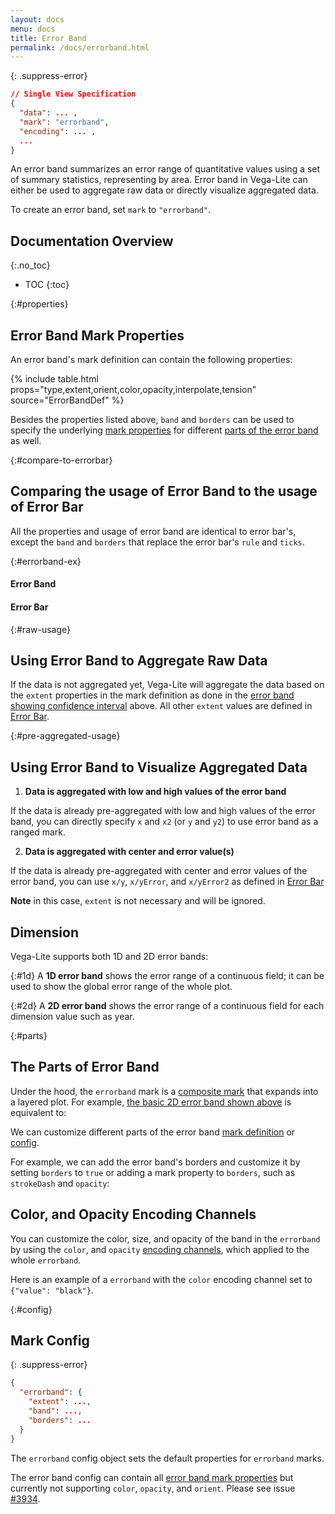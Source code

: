 ```yaml
---
layout: docs
menu: docs
title: Error Band
permalink: /docs/errorband.html
---
```


{: .suppress-error}

```json
// Single View Specification
{
  "data": ... ,
  "mark": "errorband",
  "encoding": ... ,
  ...
}
```

An error band summarizes an error range of quantitative values using a set of summary statistics, representing by area. Error band in Vega-Lite can either be used to aggregate raw data or directly visualize aggregated data.

To create an error band, set `mark` to `"errorband"`.

## Documentation Overview

{:.no_toc}

<!-- prettier-ignore -->
- TOC
{:toc}

{:#properties}

## Error Band Mark Properties

An error band's mark definition can contain the following properties:

{% include table.html props="type,extent,orient,color,opacity,interpolate,tension" source="ErrorBandDef" %}

Besides the properties listed above, `band` and `borders` can be used to specify the underlying [mark properties](mark.html#mark-def) for different [parts of the error band](#parts) as well.

{:#compare-to-errorbar}

## Comparing the usage of Error Band to the usage of Error Bar

All the properties and usage of error band are identical to error bar's, except the `band` and `borders` that replace the error bar's `rule` and `ticks`.

{:#errorband-ex}

#### Error Band

<div class="vl-example" data-name="errorband_2d_vertical_borders"></div>

#### Error Bar

<div class="vl-example" data-name="errorbar_2d_vertical_ticks"></div>

{:#raw-usage}

## Using Error Band to Aggregate Raw Data

If the data is not aggregated yet, Vega-Lite will aggregate the data based on the `extent` properties in the mark definition as done in the [error band showing confidence interval](#errorband-ex) above. All other `extent` values are defined in [Error Bar](errorbar.html#raw-usage).

{:#pre-aggregated-usage}

## Using Error Band to Visualize Aggregated Data

1. **Data is aggregated with low and high values of the error band**

If the data is already pre-aggregated with low and high values of the error band, you can directly specify `x` and `x2` (or `y` and `y2`) to use error band as a ranged mark.

<div class="vl-example" data-name="layer_line_errorband_pre_aggregated"></div>

2. **Data is aggregated with center and error value(s)**

If the data is already pre-aggregated with center and error values of the error band, you can use `x/y`, `x/yError`, and `x/yError2` as defined in [Error Bar](errorbar.html#pre-aggregated-usage)

**Note** in this case, `extent` is not necessary and will be ignored.

## Dimension

Vega-Lite supports both 1D and 2D error bands:

{:#1d} A **1D error band** shows the error range of a continuous field; it can be used to show the global error range of the whole plot.

<div class="vl-example" data-name="layer_scatter_errorband_1d_stdev"></div>

{:#2d} A **2D error band** shows the error range of a continuous field for each dimension value such as year.

<div class="vl-example" data-name="layer_line_errorband_ci"></div>

{:#parts}

## The Parts of Error Band

Under the hood, the `errorband` mark is a [composite mark](mark.html#composite-marks) that expands into a layered plot. For example, [the basic 2D error band shown above](#2d) is equivalent to:

<div class="vl-example" data-name="normalized/layer_line_errorband_ci_normalized"></div>

We can customize different parts of the error band [mark definition](#properties) or [config](#config).

For example, we can add the error band's borders and customize it by setting `borders` to `true` or adding a mark property to `borders`, such as `strokeDash` and `opacity`:

<div class="vl-example" data-name="layer_line_errorband_2d_horizontal_borders_strokedash"></div>

## Color, and Opacity Encoding Channels

You can customize the color, size, and opacity of the band in the `errorband` by using the `color`, and `opacity` [encoding channels](encoding.html#channels), which applied to the whole `errorband`.

Here is an example of a `errorband` with the `color` encoding channel set to `{"value": "black"}`.

<div class="vl-example" data-name="errorband_2d_horizontal_color_encoding"></div>

{:#config}

## Mark Config

{: .suppress-error}

```json
{
  "errorband": {
    "extent": ...,
    "band": ...,
    "borders": ...
  }
}
```

The `errorband` config object sets the default properties for `errorband` marks.

The error band config can contain all [error band mark properties](#properties) but currently not supporting `color`, `opacity`, and `orient`. Please see issue [#3934](https://github.com/vega/vega-lite/issues/3934).
